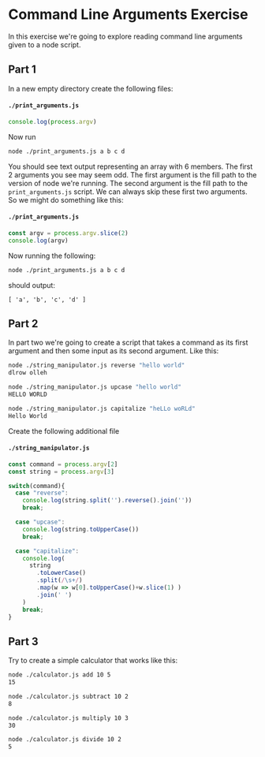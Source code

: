 # Command Line Arguments Exercise

In this exercise we're going to explore reading command line arguments given
to a node script.


## Part 1

In a new empty directory create the following files:

#### `./print_arguments.js`

```js
console.log(process.argv)
```

Now run

```sh
node ./print_arguments.js a b c d
```

You should see text output representing an array with 6 members. The first 2
arguments you see may seem odd. The first argument is the fill path to the 
version of node we're running. The second argument is the fill path to 
the `print_arguments.js` script. We can always skip these first two arguments. 
So we might do something like this:


#### `./print_arguments.js`

```js
const argv = process.argv.slice(2)
console.log(argv)
```

Now running the following:

```sh
node ./print_arguments.js a b c d
```

should output:

```
[ 'a', 'b', 'c', 'd' ]
```


## Part 2

In part two we're going to create a script that takes a command as its first
argument and then some input as its second argument. Like this:

```sh
node ./string_manipulator.js reverse "hello world"
dlrow olleh
```

```sh
node ./string_manipulator.js upcase "hello world"
HELLO WORLD
```

```sh
node ./string_manipulator.js capitalize "heLLo woRLd"
Hello World
```

Create the following additional file

#### `./string_manipulator.js`

```js
const command = process.argv[2]
const string = process.argv[3]

switch(command){
  case "reverse":
    console.log(string.split('').reverse().join(''))
    break;

  case "upcase":
    console.log(string.toUpperCase())
    break;

  case "capitalize":
    console.log(
      string
        .toLowerCase()
        .split(/\s+/)
        .map(w => w[0].toUpperCase()+w.slice(1) )
        .join(' ')
    )
    break;
}
```


## Part 3

Try to create a simple calculator that works like this:


```sh
node ./calculator.js add 10 5
15
```

```sh
node ./calculator.js subtract 10 2
8
```

```sh
node ./calculator.js multiply 10 3
30
```

```sh
node ./calculator.js divide 10 2
5
```
